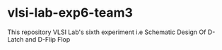 # vlsi-lab-exp6-team3
This repository VLSI Lab's sixth experiment i.e Schematic Design Of D-Latch and D-Flip Flop

